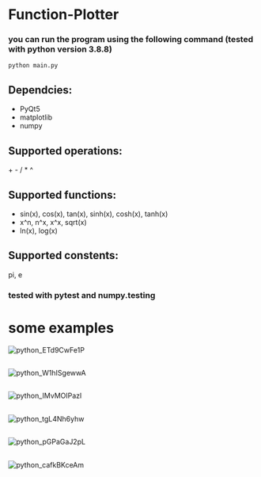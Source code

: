 # Function-Plotter
### you can run the program using the following command (tested with python version 3.8.8)
```
python main.py
```
## Dependcies:
- PyQt5
- matplotlib
- numpy
## Supported operations:
\+ - / * ^
## Supported functions:
- sin(x), cos(x), tan(x), sinh(x), cosh(x), tanh(x)
- x^n, n^x, x^x, sqrt(x)
- ln(x), log(x)
## Supported constents:
pi, e
### tested with pytest and numpy.testing
# some examples
![python_ETd9CwFe1P](https://user-images.githubusercontent.com/76039756/169344559-4e9e6b50-6250-4ef9-9df6-6b632adbddf1.png)
##
![python_W1hISgewwA](https://user-images.githubusercontent.com/76039756/169343350-73cd2c2a-44cf-4d4f-96d0-616760ee1140.png)
##
![python_IMvMOIPazl](https://user-images.githubusercontent.com/76039756/169344132-9ad805ac-c4f2-443b-8f49-979f3530ada5.png)
##
![python_tgL4Nh6yhw](https://user-images.githubusercontent.com/76039756/169344242-6295cc51-ff2f-477f-b8eb-2a497054523c.png)
##
![python_pGPaGaJ2pL](https://user-images.githubusercontent.com/76039756/169344471-54e8ceb6-cbef-43a2-93e8-321298692a52.png)
##
![python_cafkBKceAm](https://user-images.githubusercontent.com/76039756/169344931-44a2d4da-42db-4796-a2ca-964929ae8723.png)
